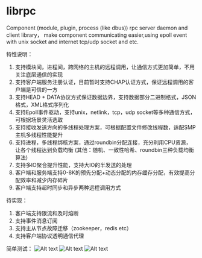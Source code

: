 # librpc
Component (module, plugin, process  (like dbus)) rpc server daemon and client library，
make component communicating easier,using epoll event with unix socket and internet tcp/udp socket and etc.

特性说明：
1. 支持模块间，进程间，跨网络的主机的远程调用，让通信方式更加简单，不用关注底层通信的实现
2. 支持客户端服务注册认证，目前暂时支持CHAP认证方式，保证远程调用的客户端是可信的一方
3. 支持HEAD + DATA协议方式保证数据边界，支持数据部分二进制格式，JSON格式，XML格式序列化
4. 支持Epoll事件驱动，支持unix，netlink，tcp，udp socket等多种通信方式，可根据场景灵活选取
5. 支持接收发送方向的多线程处理方案，可根据配置文件修改线程数，适配SMP主机多线程性能提升
6. 支持进程，多线程绑核方案，通过roundbin分配连接，充分利用CPU资源，让各个线程达到负载均衡 
   (其他：随机、一致性哈希、roundbin三种负载均衡算法)
7. 支持多IO聚合提升性能，支持大IO的半发送的处理
8. 客户端和服务端支持0-8K的预先分配+动态分配的内存缓存分配，有效提高分配效率和减少内存碎片
9. 客户端支持超时同步和异步两种远程调用方式

待实现：
1. 客户端支持限流和及时熔断
2. 支持事件消息订阅
3. 支持主从节点故障迁移（zookeeper，redis etc）
4. 支持客户端协议透明通信代理

简单测试：
![Alt text](https://github.com/wypx/librpc/blob/master/3rdparty/test_image/%E6%9C%8D%E5%8A%A1%E6%B3%A8%E5%86%8C%E5%92%8C%E4%BB%A3%E7%90%86.png)
![Alt text](https://github.com/wypx/librpc/blob/master/3rdparty/test_image/UPnP%E7%94%9F%E4%BA%A7%E8%80%85.png)
![Alt text](https://github.com/wypx/librpc/blob/master/3rdparty/test_image/DLNA%E6%B6%88%E8%B4%B9%E8%80%85.png)
